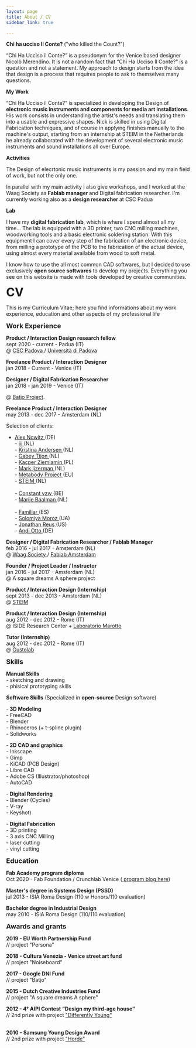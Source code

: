 ```yaml
---
layout: page
title: About / CV
sidebar_link: true

---
```


<p> <b>Chi ha ucciso Il Conte? </b>
("who killed the Count?")
</p>
<p>
“Chi Ha Ucciso il Conte?” is a pseudonym for the Venice based designer Nicolò Merendino.
It is not a random fact that “Chi Ha Ucciso Il Conte?” is a question and not a statement.
My approach to design starts from the idea that design is a process that requires people to ask to themselves many questions.
</p>



<p> <b>My Work </b>

</p>
<p>
“Chi Ha Ucciso il Conte?” is specialized in developing the Design of <b> electronic music instruments and components for media art installations</b>.
His work consists in understanding the artist's needs and translating them into a usable and expressive shapes. Nick is skilled in using Digital Fabrication techniques, and of course in
applying finishes manually to the machine's output, starting from an internship at STEIM in the Netherlands he already collaborated with the development of several electronic music instruments and sound installations all over Europe.
</p>

<p> <b>Activities </b>

</p>
<p>
The Design of elecrtonic music instruments is my passion and my main field of work, but not the only one.

In parallel with my main activity I also give workshops, and I worked at the Waag Society as <b>Fablab manager </b> and Digital fabrication researcher.
I'm currently working also as a <b>design researcher </b> at CSC Padua
</p>

<p> <b>Lab </b>

</p>
<p>
I have my <b>digital fabrication lab</b>, which is where I spend almost all my time...
The lab is equipped with a 3D printer, two CNC milling machines, woodworking tools and a basic electronic soldering station.
With this equipment I can cover every step of the fabrication of an electronic device, from milling a prototype of the PCB to the fabrication of the actual device, using almost every material available from wood to soft metal.
</p>
<p>
I know how to use the all most common CAD softwares, but I decided to use exclusively <b>open source softwares</b> to develop my projects.
Everything you see on this website is made with tools developed by creative communities.  
</p>





 <p> <font size="6"> <b>CV </b> </font> </p>

<p>
This is my Curriculum Vitae; here you find informations about my work experience, education and other aspects of my professional life

</p>

<p> <font size="4"> <b> Work Experience </b> </font>  </p>

<p>
<b> Product / Interaction Design research fellow </b> <br>
sept 2020 - current - Padua (IT)
<br>@ <a href="http://csc.dei.unipd.it/" target="_blank" > CSC Padova </a>/ <a href="https://www.unipd.it/" target="_blank" > Università di Padova </a>

</p>

<p>
<b> Freelance Product / Interaction Designer</b> <br>
jan 2018 - Current - Venice (IT) <br>


</p>

<p>
<b> Designer / Digital Fabrication Researcher</b> <br>
jan 2018 - jan 2019 - Venice (IT) <br>

@ <a href="https://batjo.eu/" target="_blank">Batjo Project</a>.  
</p>

<p>
<b> Freelance Product / Interaction Designer</b> <br>
may 2013 - dec 2017 - Amsterdam (NL)<br>

Selection of clients:<br>
- <a href="http://www.nowitz.de/english/index_engl.html" target="_blank" >Alex Nowitz </a> (DE)
<br>- <a href="http://instrumentinventors.org" target="_blank"> iii </a> (NL)
<br>- <a href="http://tinything.com/?p=57" target="_blank" > Kristina Andersen </a> (NL)
<br>- <a href="http://www.gabeytjonatham.com/" target="_blank" > Gabey Tijon </a> (NL)
<br>- <a href="https://ctrlfreq.wordpress.com/" target="_blank" > Kacper Ziemiamin </a> (PL)
<br>- <a href="http://markijzerman.com/" target="_blank" > Mark Ijzerman </a> (NL)
<br>- <a href="http://metabody.eu/" target="_blank" > Metabody Project </a> (EU)
<br>- <a href="http://steim.org" target="_blank" > STEIM </a> (NL)  
<br>- <a href="http://constantvzw.org/site/?lang=fr" target="_blank" > Constant vzw </a> (BE)
<br> - <a href="https://marijebaalman.eu/" target="_blank" > Marije Baalman </a> (NL)  
<br> - <a href="http://famfest.info/" target="_blank" > Familiar </a> (ES)
<br> - <a href="http://www.solomiyamoroz.com/" target="_blank" > Solomiya Moroz </a> (UA)
<br> - <a href="http://jonathanreus.com//" target="_blank" > Jonathan Reus </a> (US)
<br> - <a href="http://andiotto.com/" target="_blank" > Andi Otto </a> (DE)
</p>

<p>
<b> Designer / Digital Fabrication Researcher / Fablab Manager</b> <br>
feb 2016 - jul 2017 - Amsterdam (NL)
<br>@ <a href="https://waag.org/" target="_blank" > Waag Society </a>/ <a href="http://fablab.waag.org/" target="_blank" > Fablab Amsterdam </a>
</p>

<p>
<b> Founder / Project Leader / Instructor </b> <br>
jan 2016 - jul 2017 - Amsterdam (NL) <br>@ A square dreams A sphere project  
</p>

<p>
<b> Product / Interaction Design (Internship) </b> <br>
sept 2013 - dec 2013 - Amsterdam (NL) <br>
@ <a href="http://steim.org" target="_blank" > STEIM </a>  
</p>

<p>
<b> Product / Interaction Design (Internship) </b> <br>
aug 2012 - dec 2012 - Rome (IT) <br>
@ ISIDE Research Center + <a href="http://if.areasciencepark.it/gruppi-di-sviluppo/" target="_blank" > Laboratorio Marotto </a>
</p>

<p>
<b> Tutor (Internship) </b> <br>
aug 2012 - dec 2012 - Rome (IT) <br>
@ <a href="http://www.gustolab.com/" target="_blank" > Gustolab </a>
</p>

<p> <font size="4"> <b> Skills </b> </font>  </p>

<p><b> Manual Skills</b> <br>- sketching and drawing <br>- phisical prototyping skills <br> </p>

 <p><b> Software Skills</b>  (Specialized in <b>open-source</b> Design software) </p>
 <p>-<b> 3D Modeling </b> <br>- FreeCAD <br> - Blender <br>- Rhinoceros (+ t-spline plugin) <br> - Solidworks <br>
 </p>

  <p>-<b> 2D CAD and graphics </b> <br>- Inkscape <br> - Gimp <br>- KiCAD (PCB Design) <br> - Libre CAD <br>- Adobe CS (Illustrator/photoshop) <br> - AutoCAD
 </p>

   <p>-<b> Digital Rendering </b> <br>- Blender (Cycles) <br> - V-ray <br>- Keyshot)
 </p>

 <p>-<b> Digital Fabrication </b> <br>- 3D printing <br> - 3 axis CNC Milling <br>- laser cutting <br>- vinyl cutting
 </p>


<p> <font size="4"> <b> Education </b> </font>  </p>


<p>
<b> Fab Academy program diploma</b> <br>
Oct 2020 - Fab Foundation / Crunchlab Venice (<a href="http://fabacademy.org/2020/labs/crunchlab/students/nicolo-merendino/" target="_blank"> program blog here</a>) <br>
</p>

<p>
<b> Master's degree in Systems Design (PSSD)</b> <br>
jul 2013 - ISIA Roma Design (110 w Honors/110 evaluation) <br>
</p>

<p>
<b> Bachelor degree in Industrial Design</b> <br>
may 2010 - ISIA Roma Design (110/110 evaluation) <br>
</p>

<p> <font size="4"> <b> Awards and grants </b> </font>  </p>

<p>
<b> 2019 - EU Worth Partnership Fund</b> <br>
// project "Persona" <br>  
</p>

<p>
<b> 2018 - Cultura Venezia - Venice street art fund</b> <br>
// project "Noiseboard" <br>  
</p>

<p>
<b> 2017 - Google DNI Fund</b> <br>
// project "Batjo" <br>  
</p>

<p>
<b> 2015 - Dutch Creative Industries Fund</b> <br>
// project "A square dreams A sphere" <br>  
</p>

<p>
<b> 2012 - 4° AIPI Contest “Design my third-age house”</b> <br>
// 2nd prize with project <a href="http://chihauccisoilconte.tumblr.com/post/41110660378" target="_blank">"Differently Young"</a><br> <br>  
</p>

<p>
<b> 2010 - Samsung Young Design Award</b> <br>
// 2nd prize with project <a href="http://chihauccisoilconte.tumblr.com/post/40846851289" target="_blank">"Horde"</a><br>
</p>

<p> <br> </p>

